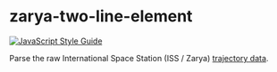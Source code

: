 # zarya-two-line-element

[![JavaScript Style Guide](https://img.shields.io/badge/code%20style-standard-brightgreen.svg)](http://standardjs.com/)

Parse the raw International Space Station (ISS / Zarya) [trajectory data](http://spaceflight.nasa.gov/realdata/sightings/SSapplications/Post/JavaSSOP/orbit/ISS/SVPOST.html).
